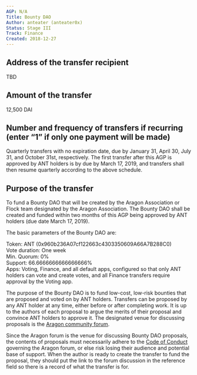 ```yaml
---
AGP: N/A
Title: Bounty DAO
Author: anteater (anteater0x)
Status: Stage III
Track: Finance
Created: 2018-12-27
---
```


## Address of the transfer recipient

TBD

## Amount of the transfer

12,500 DAI

## Number and frequency of transfers if recurring (enter “1” if only one payment will be made)

Quarterly transfers with no expiration date, due by January 31, April 30, July 31, and October 31st, respectively. The first transfer after this AGP is approved by ANT holders is by due by March 17, 2019, and transfers shall then resume quarterly according to the above schedule.

## Purpose of the transfer

To fund a Bounty DAO that will be created by the Aragon Association or Flock team designated by the Aragon Association. The Bounty DAO shall be created and funded within two months of this AGP being approved by ANT holders (due date March 17, 2019).

The basic parameters of the Bounty DAO are:

Token: ANT (0x960b236A07cf122663c4303350609A66A7B288C0)  
Vote duration: One week  
Min. Quorum: 0%  
Support: 66.6666666666666666%  
Apps: Voting, Finance, and all default apps, configured so that only ANT holders can vote and create votes, and all Finance transfers require approval by the Voting app.  

The purpose of the Bounty DAO is to fund low-cost, low-risk bounties that are proposed and voted on by ANT holders. Transfers can be proposed by any ANT holder at any time, either before or after completing work. It is up to the authors of each proposal to argue the merits of their proposal and convince ANT holders to approve it. The designated venue for discussing proposals is the [Aragon community forum](https://forum.aragon.org/c/community).

Since the Aragon forum is the venue for discussing Bounty DAO proposals, the contents of proposals must necessarily adhere to the [Code of Conduct](https://wiki.aragon.org/documentation/Code_of_Conduct/) governing the Aragon forum, or else risk losing their audience and potential base of support. When the author is ready to create the transfer to fund the proposal, they should put the link to the forum discussion in the reference field so there is a record of what the transfer is for.
